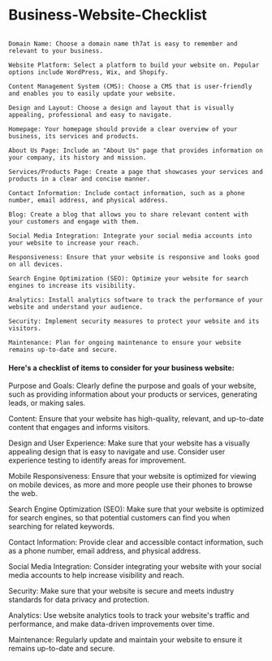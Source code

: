 # Business-Website-Checklist

```

Domain Name: Choose a domain name th7at is easy to remember and relevant to your business.

Website Platform: Select a platform to build your website on. Popular options include WordPress, Wix, and Shopify.

Content Management System (CMS): Choose a CMS that is user-friendly and enables you to easily update your website.

Design and Layout: Choose a design and layout that is visually appealing, professional and easy to navigate.

Homepage: Your homepage should provide a clear overview of your business, its services and products.

About Us Page: Include an "About Us" page that provides information on your company, its history and mission.

Services/Products Page: Create a page that showcases your services and products in a clear and concise manner.

Contact Information: Include contact information, such as a phone number, email address, and physical address.

Blog: Create a blog that allows you to share relevant content with your customers and engage with them.

Social Media Integration: Integrate your social media accounts into your website to increase your reach.

Responsiveness: Ensure that your website is responsive and looks good on all devices.

Search Engine Optimization (SEO): Optimize your website for search engines to increase its visibility.

Analytics: Install analytics software to track the performance of your website and understand your audience.

Security: Implement security measures to protect your website and its visitors.

Maintenance: Plan for ongoing maintenance to ensure your website remains up-to-date and secure.

```

#### Here's a checklist of items to consider for your business website:

Purpose and Goals: Clearly define the purpose and goals of your website, such as providing information about your products or services, generating leads, or making sales.

Content: Ensure that your website has high-quality, relevant, and up-to-date content that engages and informs visitors.

Design and User Experience: Make sure that your website has a visually appealing design that is easy to navigate and use. Consider user experience testing to identify areas for improvement.

Mobile Responsiveness: Ensure that your website is optimized for viewing on mobile devices, as more and more people use their phones to browse the web.

Search Engine Optimization (SEO): Make sure that your website is optimized for search engines, so that potential customers can find you when searching for related keywords.

Contact Information: Provide clear and accessible contact information, such as a phone number, email address, and physical address.

Social Media Integration: Consider integrating your website with your social media accounts to help increase visibility and reach.

Security: Make sure that your website is secure and meets industry standards for data privacy and protection.

Analytics: Use website analytics tools to track your website's traffic and performance, and make data-driven improvements over time.

Maintenance: Regularly update and maintain your website to ensure it remains up-to-date and secure.

